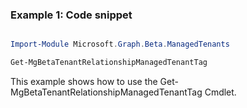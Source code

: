 ### Example 1: Code snippet

```powershell

Import-Module Microsoft.Graph.Beta.ManagedTenants

Get-MgBetaTenantRelationshipManagedTenantTag

```
This example shows how to use the Get-MgBetaTenantRelationshipManagedTenantTag Cmdlet.

